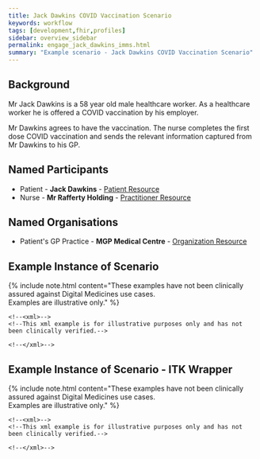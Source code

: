 ```yaml
---
title: Jack Dawkins COVID Vaccination Scenario
keywords: workflow
tags: [development,fhir,profiles]
sidebar: overview_sidebar
permalink: engage_jack_dawkins_imms.html
summary: "Example scenario - Jack Dawkins COVID Vaccination Scenario"
---
```


## Background ##

Mr Jack Dawkins is a 58 year old male healthcare worker. As a healthcare worker he is offered a COVID vaccination by his employer.

Mr Dawkins agrees to have the vaccination. The nurse completes the first dose COVID vaccination and sends the relevant information captured from Mr Dawkins to his GP.


## Named Participants ##

- Patient - **Jack Dawkins** - [Patient Resource](https://fhir.hl7.org.uk/STU3/StructureDefinition/CareConnect-Patient-1)
- Nurse - **Mr Rafferty Holding** - [Practitioner Resource](https://fhir.hl7.org.uk/STU3/StructureDefinition/CareConnect-Practitioner-1)


## Named Organisations ##

- Patient's GP Practice - **MGP Medical Centre** - [Organization Resource](https://fhir.hl7.org.uk/STU3/StructureDefinition/CareConnect-Organization-1)

## Example Instance of Scenario ##

{% include note.html content="These examples have not been clinically assured against Digital Medicines use cases.<br/>Examples are illustrative only." %}

```
<!--<xml>-->
<!--This xml example is for illustrative purposes only and has not been clinically verified.-->

<!--</xml>-->
```

## Example Instance of Scenario - ITK Wrapper ##

{% include note.html content="These examples have not been clinically assured against Digital Medicines use cases.<br/>Examples are illustrative only." %}

```
<!--<xml>-->
<!--This xml example is for illustrative purposes only and has not been clinically verified.-->

<!--</xml>-->
```